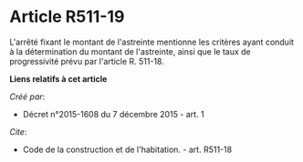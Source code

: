 # Article R511-19

L'arrêté fixant le montant de l'astreinte mentionne les critères ayant conduit à la détermination du montant de l'astreinte,
ainsi que le taux de progressivité prévu par l'article R. 511-18.

**Liens relatifs à cet article**

_Créé par_:

  - Décret n°2015-1608 du 7 décembre 2015 - art. 1

_Cite_:

  - Code de la construction et de l'habitation. - art. R511-18
